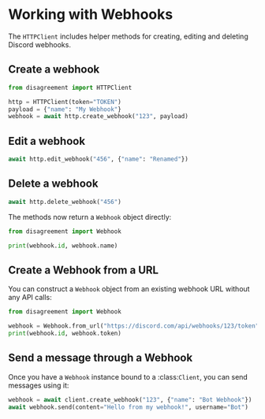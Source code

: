 # Working with Webhooks

The `HTTPClient` includes helper methods for creating, editing and deleting Discord webhooks.

## Create a webhook

```python
from disagreement import HTTPClient

http = HTTPClient(token="TOKEN")
payload = {"name": "My Webhook"}
webhook = await http.create_webhook("123", payload)
```

## Edit a webhook

```python
await http.edit_webhook("456", {"name": "Renamed"})
```

## Delete a webhook

```python
await http.delete_webhook("456")
```

The methods now return a `Webhook` object directly:

```python
from disagreement import Webhook

print(webhook.id, webhook.name)
```

## Create a Webhook from a URL

You can construct a `Webhook` object from an existing webhook URL without any API calls:

```python
from disagreement import Webhook

webhook = Webhook.from_url("https://discord.com/api/webhooks/123/token")
print(webhook.id, webhook.token)
```

## Send a message through a Webhook

Once you have a `Webhook` instance bound to a :class:`Client`, you can send messages using it:

```python
webhook = await client.create_webhook("123", {"name": "Bot Webhook"})
await webhook.send(content="Hello from my webhook!", username="Bot")
```
